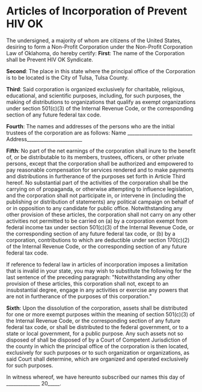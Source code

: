# Articles of Incorporation of Prevent HIV OK

The undersigned, a majority of whom are citizens of the United States, desiring to form a Non-Profit Corporation under the Non-Profit Corporation Law of Oklahoma, do hereby certify:
 **First**: The name of the Corporation shall be Prevent HIV OK Syndicate.
  
 **Second**: The place in this state where the principal office of the Corporation is to be located is the City of Tulsa, Tulsa County.
  
 **Third**: Said corporation is organized exclusively for charitable, religious, educational, and scientific purposes, including, for such purposes, the making of distributions to organizations that qualify as exempt organizations under section 501(c)(3) of the Internal Revenue Code, or the corresponding section of any future federal tax code.
  
 **Fourth**: The names and addresses of the persons who are the initial trustees of the corporation are as follows:
Name ___________________________    Address_______________________
  
 **Fifth**: No part of the net earnings of the corporation shall inure to the benefit of, or be distributable to its members, trustees, officers, or other private persons, except that the corporation shall be authorized and empowered to pay reasonable compensation for services rendered and to make payments and distributions in furtherance of the purposes set forth in Article Third hereof. No substantial part of the activities of the corporation shall be the carrying on of propaganda, or otherwise attempting to influence legislation, and the corporation shall not participate in, or intervene in (including the publishing or distribution of statements) any political campaign on behalf of or in opposition to any candidate for public office. Notwithstanding any other provision of these articles, the corporation shall not carry on any other activities not permitted to be carried on (a) by a corporation exempt from federal income tax under section 501(c)(3) of the Internal Revenue Code, or the corresponding section of any future federal tax code, or (b) by a corporation, contributions to which are deductible under section 170(c)(2) of the Internal Revenue Code, or the corresponding section of any future federal tax code.
 
If reference to federal law in articles of incorporation imposes a limitation that is invalid in your state, you may wish to substitute the following for the last sentence of the preceding paragraph: "Notwithstanding any other provision of these articles, this corporation shall not, except to an insubstantial degree, engage in any activities or exercise any powers that are not in furtherance of the purposes of this corporation."
 
 **Sixth**: Upon the dissolution of the corporation, assets shall be distributed for one or more exempt purposes within the meaning of section 501(c)(3) of the Internal Revenue Code, or the corresponding section of any future federal tax code, or shall be distributed to the federal government, or to a state or local government, for a public purpose. Any such assets not so disposed of shall be disposed of by a Court of Competent Jurisdiction of the county in which the principal office of the corporation is then located, exclusively for such purposes or to such organization or organizations, as said Court shall determine, which are organized and operated exclusively for such purposes.
 
In witness whereof, we have hereunto subscribed our names this day of ______________ 20_____.

